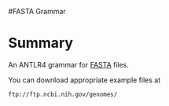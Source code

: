 #FASTA Grammar

# Summary

An ANTLR4 grammar for [FASTA](http://en.wikipedia.org/wiki/FASTA_format) files.

You can download appropriate example files at 

`ftp://ftp.ncbi.nih.gov/genomes/`




